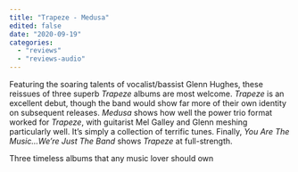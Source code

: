 ```yaml
---
title: "Trapeze - Medusa"
edited: false
date: "2020-09-19"
categories:
  - "reviews"
  - "reviews-audio"
---
```


Featuring the soaring talents of vocalist/bassist Glenn Hughes, these reissues of three superb _Trapeze_ albums are most welcome. _Trapeze_ is an excellent debut, though the band would show far more of their own identity on subsequent releases. _Medusa_ shows how well the power trio format worked for _Trapeze_, with guitarist Mel Galley and Glenn meshing particularly well. It’s simply a collection of terrific tunes. Finally, _You Are The Music…We’re Just The Band_ shows _Trapeze_ at full-strength.

Three timeless albums that any music lover should own
